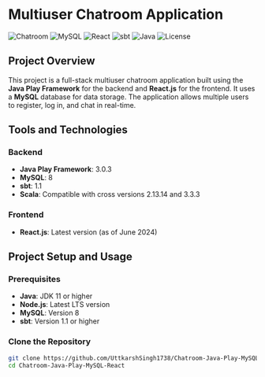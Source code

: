 # Multiuser Chatroom Application

![Chatroom](https://img.shields.io/badge/Chatroom-Java_Play_React-blue.svg)
![MySQL](https://img.shields.io/badge/MySQL-8.0-blue.svg)
![React](https://img.shields.io/badge/React-Latest-blue.svg)
![sbt](https://img.shields.io/badge/sbt-1.1+-blue.svg)
![Java](https://img.shields.io/badge/Java-11+-blue.svg)
![License](https://img.shields.io/badge/License-MIT-blue.svg)

## Project Overview

This project is a full-stack multiuser chatroom application built using the **Java Play Framework** for the backend and **React.js** for the frontend. It uses a **MySQL** database for data storage. The application allows multiple users to register, log in, and chat in real-time.

## Tools and Technologies

### Backend
- **Java Play Framework**: 3.0.3
- **MySQL**: 8
- **sbt**: 1.1
- **Scala**: Compatible with cross versions 2.13.14 and 3.3.3

### Frontend
- **React.js**: Latest version (as of June 2024)

## Project Setup and Usage

### Prerequisites
- **Java**: JDK 11 or higher
- **Node.js**: Latest LTS version
- **MySQL**: Version 8
- **sbt**: Version 1.1 or higher

### Clone the Repository
```bash
git clone https://github.com/UttkarshSingh1738/Chatroom-Java-Play-MySQL-React.git
cd Chatroom-Java-Play-MySQL-React
